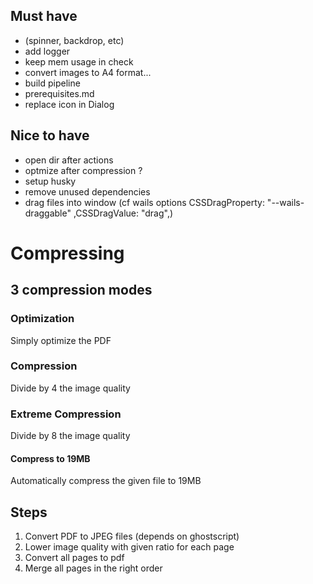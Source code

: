 
## Must have
- (spinner, backdrop, etc)
- add logger
- keep mem usage in check
- convert images to A4 format...
- build pipeline
- prerequisites.md
- replace icon in Dialog

## Nice to have
- open dir after actions
- optmize after compression ?
- setup husky
- remove unused dependencies
- drag files into window (cf wails options CSSDragProperty: "--wails-draggable" ,CSSDragValue: "drag",)

# Compressing
## 3 compression modes
### Optimization
Simply optimize the PDF
### Compression
Divide by 4 the image quality 
### Extreme Compression
Divide by 8 the image quality
#### Compress to 19MB
Automatically compress the given file to 19MB


## Steps
1. Convert PDF to JPEG files (depends on ghostscript)
2. Lower image quality with given ratio for each page
3. Convert all pages to pdf
4. Merge all pages in the right order